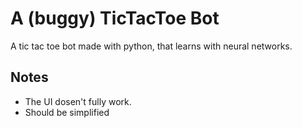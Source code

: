 # A (buggy) TicTacToe Bot
A tic tac toe bot made with python, that learns with neural networks.
## Notes
* The UI dosen't fully work.
* Should be simplified
